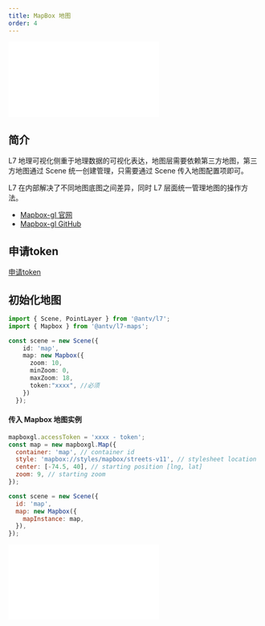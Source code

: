 ```yaml
---
title: MapBox 地图
order: 4
---
```


<embed src="@/docs/api/common/style.md"></embed>

## 简介

L7 地理可视化侧重于地理数据的可视化表达，地图层需要依赖第三方地图，第三方地图通过 Scene 统一创建管理，只需要通过 Scene 传入地图配置项即可。

L7 在内部解决了不同地图底图之间差异，同时 L7 层面统一管理地图的操作方法。

- [Mapbox-gl 官网](https://docs.mapbox.com/mapbox-gl-js/)
- [ Mapbox-gl GitHub](https://github.com/mapbox/mapbox-gl-js)

## 申请token

[申请token](https://docs.mapbox.com/help/getting-started/access-tokens/)

## 初始化地图

```ts
import { Scene, PointLayer } from '@antv/l7';
import { Mapbox } from '@antv/l7-maps';

const scene = new Scene({
    id: 'map',
    map: new Mapbox({
      zoom: 10,
      minZoom: 0,
      maxZoom: 18,
      token:"xxxx", //必须
    })
  });


```
#### 传入 Mapbox 地图实例

```javascript
mapboxgl.accessToken = 'xxxx - token';
const map = new mapboxgl.Map({
  container: 'map', // container id
  style: 'mapbox://styles/mapbox/streets-v11', // stylesheet location
  center: [-74.5, 40], // starting position [lng, lat]
  zoom: 9, // starting zoom
});

const scene = new Scene({
  id: 'map',
  map: new Mapbox({
    mapInstance: map,
  }),
});

```

<embed src="@/docs/api/common/map.zh.md"></embed>